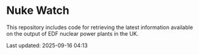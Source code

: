 # Nuke Watch

This repository includes code for retrieving the latest information available on the output of EDF nuclear power plants in the UK.

Last updated: 2025-09-16 04:13